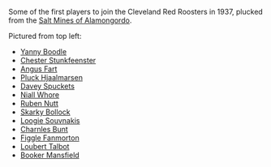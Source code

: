 Some of the first players to join the Cleveland Red Roosters in 1937, plucked from the [Salt Mines of Alamongordo](#a).

Pictured from top left:

- [Yanny Boodle](#a)
- [Chester Stunkfeenster](#a)
- [Angus Fart](#a)
- [Pluck Hjaalmarsen](#a)
- [Davey Spuckets](#a)
- [Niall Whore](#a)
- [Ruben Nutt](#a)
- [Skarky Bollock](#a)
- [Loogie Souvnakis](#a)
- [Charnles Bunt](#a)
- [Figgle Fanmorton](#a)
- [Loubert Talbot](#a)
- [Booker Mansfield](#a)